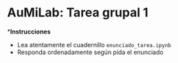 # AuMiLab: Tarea grupal 1

***Instrucciones**

- Lea atentamente el cuadernillo `enunciado_tarea.ipynb`
- Responda ordenadamente según pida el enunciado
